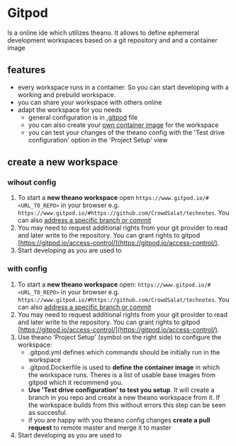 # Gitpod


Is a online ide which utilizes theano. It allows to define ephemeral development workspaces based on a git repository and and a container image

## features

- every workspace runs in a container. So you can start developing with a working and prebuild workspace. 
- you can share your workspace with others online 
- adapt the workspace for you needs
    - general configuration is in [.gitpod](https://www.gitpod.io/docs/config-gitpod-file/) file
    - you can also create your [own container image](https://www.gitpod.io/docs/config-docker/) for the workspace
    - you can test your changes of the theano config with the 'Test drive configuration' option in the 'Project Setup' view

## create a new workspace 

### wihout config

1. To start a **new theano workspace** open `https://www.gitpod.io/#<URL_TO_REPO>` in your browser e.g. `https://www.gitpod.io/#https://github.com/CrowdSalat/technotes`. You can also [address a specific branch or commit](https://www.gitpod.io/docs/context-urls/) 
2. You may need to request additional rights from your git provider to read and later write to the repository. You can grant rights to gitpod [https://gitpod.io/access-control/](https://gitpod.io/access-control/). 
3. Start developing as you are used to

### with config

1. To start a **new theano workspace** open: `https://www.gitpod.io/#<URL_TO_REPO>` in your browser e.g. `https://www.gitpod.io/#https://github.com/CrowdSalat/technotes`. You can also [address a specific branch or commit](https://www.gitpod.io/docs/context-urls/)
2. You may need to request additional rights from your git provider to read and later write to the repository. You can grant rights to gitpod [https://gitpod.io/access-control/](https://gitpod.io/access-control/). 
3. Use theano 'Project Setup' (symbol on the right side) to configure the workspace:
    - .gitpod.yml defines which commands should be initially run in the workspace
    - .gitpod.Dockerfile is used to **define the container image** in which the workspace runs. Theres is a list of usable base images from gitpod which it recommend you.
    - **Use 'Test drive configuration' to test you setup**. It will create a branch in you repo and create a new theano workspace from it. If the workspace builds from this without errors this step can be seen as succesful.
    - if you are happy with you theano config changes **create a pull request** to remote master and merge it to master 
4. Start developing as you are used to

